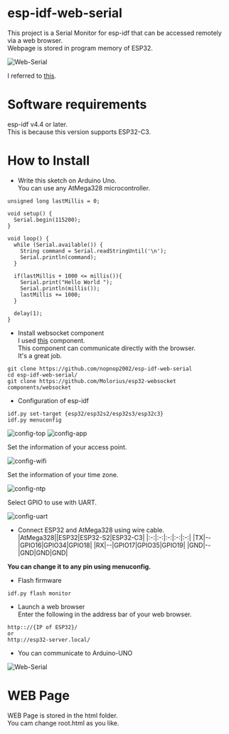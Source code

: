 # esp-idf-web-serial

This project is a Serial Monitor for esp-idf that can be accessed remotely via a web browser.   
Webpage is stored in program memory of ESP32.   

![Web-Serial](https://user-images.githubusercontent.com/6020549/164257652-d5c52442-7168-4069-8e0b-cd04f1b2cb83.jpg)


I referred to [this](https://github.com/ayushsharma82/WebSerial).


# Software requirements
esp-idf v4.4 or later.   
This is because this version supports ESP32-C3.   


# How to Install

- Write this sketch on Arduino Uno.   
You can use any AtMega328 microcontroller.   

```
unsigned long lastMillis = 0;

void setup() {
  Serial.begin(115200);
}

void loop() {
  while (Serial.available()) {
    String command = Serial.readStringUntil('\n');
    Serial.println(command);
  }

  if(lastMillis + 1000 <= millis()){
    Serial.print("Hello World ");
    Serial.println(millis());
    lastMillis += 1000;
  }

  delay(1);
}
```

- Install websocket component   
I used [this](https://github.com/Molorius/esp32-websocket) component.   
This component can communicate directly with the browser.   
It's a great job.   

```
git clone https://github.com/nopnop2002/esp-idf-web-serial
cd esp-idf-web-serial/
git clone https://github.com/Molorius/esp32-websocket components/websocket
```


- Configuration of esp-idf
```
idf.py set-target {esp32/esp32s2/esp32s3/esp32c3}
idf.py menuconfig
```
![config-top](https://user-images.githubusercontent.com/6020549/164256546-da988299-c0ff-41e0-8c5a-45cdd11f9fe7.jpg)
![config-app](https://user-images.githubusercontent.com/6020549/164256573-1e6fc379-699a-4464-a93d-70160fe2a0b0.jpg)


Set the information of your access point.

![config-wifi](https://user-images.githubusercontent.com/6020549/164256660-c2def5c5-d524-483b-885a-fa8f32e9b471.jpg)


Set the information of your time zone.

![config-ntp](https://user-images.githubusercontent.com/6020549/164256796-cf851736-2a8e-400f-b809-992aa2ff867e.jpg)


Select GPIO to use with UART.

![config-uart](https://user-images.githubusercontent.com/6020549/164256738-0f59817b-0deb-41b5-a4e5-379cbe3c2574.jpg)


- Connect ESP32 and AtMega328 using wire cable.
|AtMega328||ESP32|ESP32-S2|ESP32-C3|
|:-:|:-:|:-:|:-:|:-:|
|TX|--|GPIO16|GPIO34|GPIO18|
|RX|--|GPIO17|GPIO35|GPIO19|
|GND|--|GND|GND|GND|

__You can change it to any pin using menuconfig.__   


- Flash firmware
```
idf.py flash monitor
```

- Launch a web browser   
Enter the following in the address bar of your web browser.   

```
http:://{IP of ESP32}/
or
http://esp32-server.local/
```

- You can communicate to Arduino-UNO

![Web-Serial](https://user-images.githubusercontent.com/6020549/164257652-d5c52442-7168-4069-8e0b-cd04f1b2cb83.jpg)

# WEB Page
WEB Page is stored in the html folder.   
You cam change root.html as you like.   
